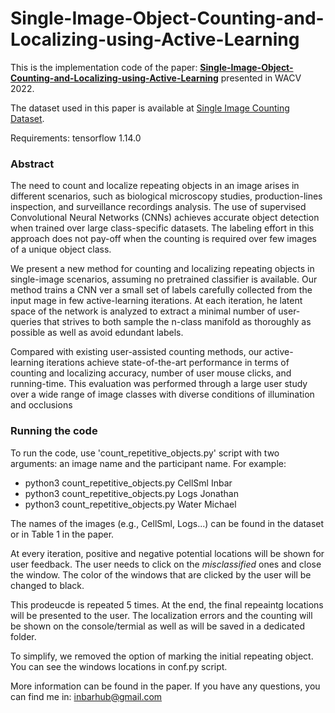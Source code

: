 # Single-Image-Object-Counting-and-Localizing-using-Active-Learning

This is the implementation code of the paper: **[Single-Image-Object-Counting-and-Localizing-using-Active-Learning](https://www.cs.huji.ac.il/w~inbarhub/projects/count_WACV/paper.pdf)** presented in WACV 2022.

The dataset used in this paper is available at [Single Image Counting Dataset](https://github.com/inbarhub/single_image_dataset).

Requirements:
tensorflow 1.14.0

### Abstract
The need to count and localize repeating objects in an image arises in different scenarios, such as biological microscopy studies, production-lines inspection, and surveillance recordings analysis. The use of supervised Convolutional Neural Networks (CNNs) achieves accurate object detection when trained over large class-specific datasets. The labeling effort in this approach does not pay-off when the counting is required over few images of a unique object class.

We present a new method for counting and localizing repeating objects in single-image scenarios, assuming no pretrained classifier is available. Our method trains a CNN ver a small set of labels carefully collected from the input mage in few active-learning iterations. At each iteration, he latent space of the network is analyzed to extract a minimal number of user-queries that strives to both sample the n-class manifold as thoroughly as possible as well as avoid edundant labels.

Compared with existing user-assisted counting methods, our active-learning iterations achieve state-of-the-art performance in terms of counting and localizing accuracy, number of user mouse clicks, and running-time. This evaluation was performed through a large user study over a wide range of image classes with diverse conditions of illumination and occlusions

### Running the code

To run the code, use 'count_repetitive_objects.py' script with two arguments: an image name and the participant name.
For example:
* python3 count_repetitive_objects.py CellSml Inbar
* python3 count_repetitive_objects.py Logs Jonathan
* python3 count_repetitive_objects.py Water Michael

The names of the images (e.g., CellSml, Logs...) can be found in the dataset or in Table 1 in the paper.

At every iteration, positive and negative potential locations will be shown for user feedback. The user needs to click on the *misclassified* ones and close the window. The color of the windows that are clicked by the user will be changed to black.

This prodeucde is repeated 5 times. At the end, the final repeaintg locations will be presented to the user. The localization errors and the counting will be shown on the console/termial as well as will be saved in a dedicated folder.

To simplify, we removed the option of marking the initial repeating object. You can see the windows locations in conf.py script.

More information can be found in the paper. If you have any questions, you can find me in: inbarhub@gmail.com

